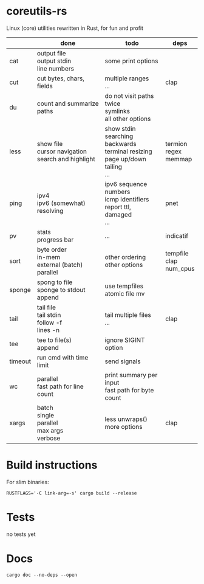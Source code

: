 # coreutils-rs

Linux (core) utilities rewritten in Rust, for fun and profit

|         | done                                                   | todo                                                                                     | deps                         |
|---------|--------------------------------------------------------|------------------------------------------------------------------------------------------|------------------------------|
| cat     | output file<br>output stdin<br>line numbers            | some print options                                                                       |                              |
| cut     | cut bytes, chars, fields                               | multiple ranges<br>...                                                                   | clap                         |
| du      | count and summarize paths                              | do not visit paths twice<br>symlinks<br>all other options                                |                              |
| less    | show file<br>cursor navigation<br>search and highlight | show stdin<br>searching backwards<br>terminal resizing<br>page up/down<br>tailing<br>... | termion<br>regex<br>memmap   |
| ping    | ipv4<br>ipv6 (somewhat)<br>resolving                   | ipv6 sequence numbers<br>icmp identifiers<br>report ttl, damaged<br>...                  | pnet                         |
| pv      | stats<br>progress bar<br>                              | ...                                                                                      | indicatif                    |
| sort    | byte order<br>in-mem<br>external (batch)<br>parallel   | other ordering<br>other options                                                          | tempfile<br>clap<br>num\_cpus|
| sponge  | spong to file<br>sponge to stdout<br>append            | use tempfiles<br>atomic file mv                                                          |                              |
| tail    | tail file<br>tail stdin<br>follow -f<br>lines -n       | tail multiple files<br>...                                                               | clap                         |
| tee     | tee to file(s)<br>append                               | ignore SIGINT option                                                                     |                              |
| timeout | run cmd with time limit                                | send signals                                                                             |                              |
| wc      | parallel<br>fast path for line count                   | print summary per input<br>fast path for byte count                                      |                              |
| xargs   | batch<br>single<br>parallel<br>max args<br>verbose     | less unwraps()<br>more options                                                           | clap                         |

# Build instructions

For slim binaries:

```
RUSTFLAGS='-C link-arg=-s' cargo build --release
```

# Tests

no tests yet

# Docs

```
cargo doc --no-deps --open
```

